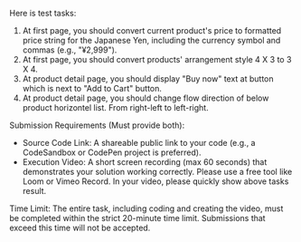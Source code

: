 Here is test tasks:
1. At first page, you should convert current product's price to formatted price string for the Japanese Yen, including the currency symbol and commas (e.g., "¥2,999").
2. At first page, you should convert products' arrangement style 4 X 3 to 3 X 4.
3. At product detail page, you should display "Buy now" text at button which is next to "Add to Cart" button.
4. At product detail page, you should change flow direction of below product horizontel list. From right-left to left-right.

Submission Requirements (Must provide both):
- Source Code Link: A shareable public link to your code (e.g., a CodeSandbox or CodePen project is preferred).
- Execution Video: A short screen recording (max 60 seconds) that demonstrates your solution working correctly. Please use a free tool like Loom or Vimeo Record.
	In your video, please quickly show above tasks result.

Time Limit:
The entire task, including coding and creating the video, must be completed within the strict 20-minute time limit. Submissions that exceed this time will not be accepted.